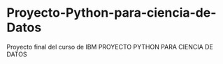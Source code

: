 # Proyecto-Python-para-ciencia-de-Datos
Proyecto final del curso de IBM PROYECTO PYTHON PARA CIENCIA DE DATOS
